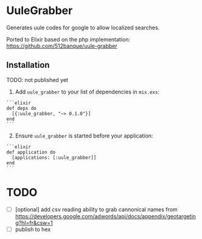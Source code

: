 # UuleGrabber

Generates uule codes for google to allow localized searches.

Ported to Elixir based on the php implementation:
https://github.com/512banque/uule-grabber


## Installation

TODO: not published yet

  1. Add `uule_grabber` to your list of dependencies in `mix.exs`:

    ```elixir
    def deps do
      [{:uule_grabber, "~> 0.1.0"}]
    end
    ```

  2. Ensure `uule_grabber` is started before your application:

    ```elixir
    def application do
      [applications: [:uule_grabber]]
    end
    ```

# TODO

- [ ] [optional] add csv reading ability to grab cannonical names from https://developers.google.com/adwords/api/docs/appendix/geotargeting?hl=fr&csw=1
- [ ] publish to hex
